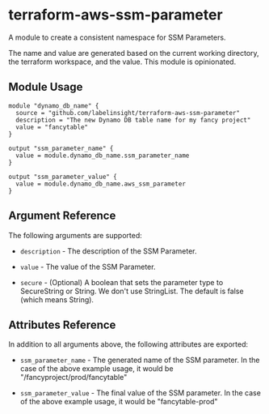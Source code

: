 # terraform-aws-ssm-parameter
A module to create a consistent namespace for SSM Parameters.

The name and value are generated based on the current working directory, the terraform workspace, and the value. This module is opinionated.


## Module Usage
```
module "dynamo_db_name" {
  source = "github.com/labelinsight/terraform-aws-ssm-parameter"
  description = "The new Dynamo DB table name for my fancy project"
  value = "fancytable"
}

output "ssm_parameter_name" {
  value = module.dynamo_db_name.ssm_parameter_name
}

output "ssm_parameter_value" {
  value = module.dynamo_db_name.aws_ssm_parameter
}
```

## Argument Reference
The following arguments are supported:

* `description` - The description of the SSM Parameter.

* `value` - The value of the SSM Parameter. 

* `secure` - (Optional) A boolean that sets the parameter type to SecureString or String. We don't use StringList. The default is false (which means String).


## Attributes Reference
In addition to all arguments above, the following attributes are exported:

* `ssm_parameter_name` - The generated name of the SSM parameter. In the case of the above example usage, it would be "/fancyproject/prod/fancytable"

* `ssm_parameter_value` - The final value of the SSM parameter. In the case of the above example usage, it would be "fancytable-prod"


